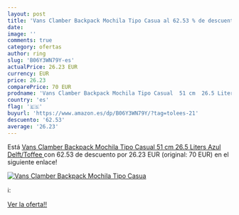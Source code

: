 ```yaml
---
layout: post
title: 'Vans Clamber Backpack Mochila Tipo Casua al 62.53 % de descuento'
date: 
image: ''
comments: true
category: ofertas
author: ring
slug: 'B06Y3WN79Y-es'
actualPrice: 26.23 EUR
currency: EUR
price: 26.23
comparePrice: 70 EUR
prodname: 'Vans Clamber Backpack Mochila Tipo Casual  51 cm  26.5 Liters  Azul  Delft/Toffee '
country: 'es'
flag: '🇪🇸'
buyurl: 'https://www.amazon.es/dp/B06Y3WN79Y/?tag=tolees-21'
descuento: '62.53'
average: '26.23'
---
```


Está [Vans Clamber Backpack Mochila Tipo Casual  51 cm  26.5 Liters  Azul  Delft/Toffee ](https://www.amazon.es/dp/B06Y3WN79Y/?tag=tolees-21) con 62.53 de descuento por 26.23 EUR (original: 70 EUR) en el siguiente enlace!

[![Vans Clamber Backpack Mochila Tipo Casua]()](https://www.amazon.es/dp/B06Y3WN79Y/?tag=tolees-21)

ℹ️:


[Ver la oferta!!](https://www.amazon.es/dp/B06Y3WN79Y/?tag=tolees-21)

